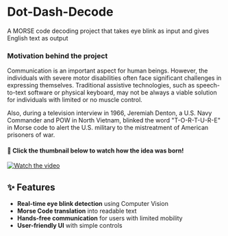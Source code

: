 # Dot-Dash-Decode
A MORSE code decoding project that takes eye blink as input and gives English text as output

###  Motivation behind the project
Communication is an important aspect for human beings. However, the individuals with severe motor disabilities often face significant challenges in expressing themselves. Traditional assistive technologies, such as speech-to-text software or physical keyboard, may not be always a viable solution for individuals with limited or no muscle control.

Also, during a television interview in 1966, Jeremiah Denton, a U.S. Navy Commander and POW in North Vietnam, blinked the word "T-O-R-T-U-R-E" in Morse code to alert the U.S. military to the mistreatment of American prisoners of war. 
#### 🎥 Click the thumbnail below to watch how the idea was born!  

[![Watch the video](https://img.youtube.com/vi/muzAhCLzpic/maxresdefault.jpg)](https://youtu.be/muzAhCLzpic)

## ✨ Features  
- **Real-time eye blink detection** using Computer Vision  
- **Morse Code translation** into readable text  
- **Hands-free communication** for users with limited mobility  
- **User-friendly UI** with simple controls  





